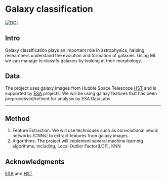 # Galaxy classification
[![DOI](https://zenodo.org/badge/DOI/10.5281/zenodo.13976019.svg)](https://doi.org/10.5281/zenodo.13976019)




## Intro
Galaxy classification plays an important role in astrophysics, helping researchers understand the evolution and formation of galaxies. Using ML we can manage to classify galaxies by looking at their morphology.

## Data
The project uses galaxy images from Hubble Space Telescope [HST](https://science.nasa.gov/mission/hubble/) and is supported by [ESA](https://www.esa.int/) projects. We will be using galaxy features that has been preprocessed/refined for analysis by ESA DataLabs.

____________________________________________________________________________________________________________________________________________________________________________________________

## Method
1. Feature Extraction:
We will use techniques such as convolutional neural networks (CNNs) to extract features from galaxy images.
2. Algorithms:
The project will implement several machine learning algorithms, including, Local Outlier Factor(LOF), KNN


## Acknowledgments

[ESA](https://www.esa.int/) and
[HST](https://science.nasa.gov/mission/hubble/)
